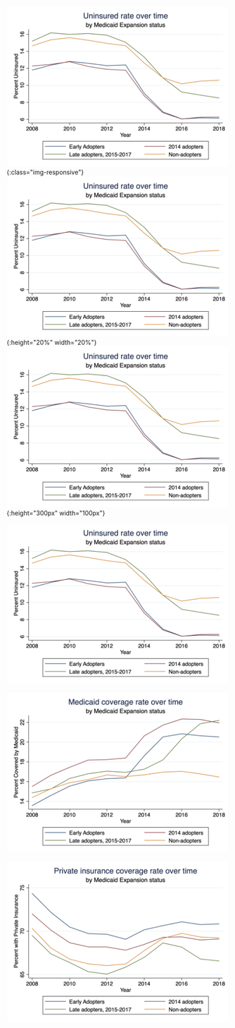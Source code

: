 ![test image size](uninsured.png){:class="img-responsive"}
![test image size](uninsured.png){:height="20%" width="20%"}
![test image size](uninsured.png){:height="300px" width="100px"}

![uninsured](uninsured.png)


![medicaid](medicaid.png)

![private](private.png)
